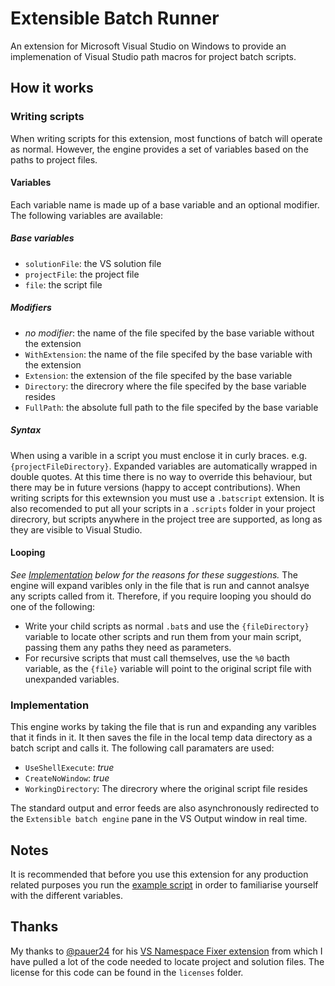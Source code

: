 # Extensible Batch Runner
An extension for Microsoft Visual Studio on Windows to provide an implemenation of Visual Studio path macros for project batch scripts.

## How it works
### Writing scripts
When writing scripts for this extension, most functions of batch will operate as normal. However, the engine provides a set of variables based on the paths to project files.

#### Variables
Each variable name is made up of a base variable and an optional modifier.
The following variables are available:
##### Base variables
* `solutionFile`: the VS solution file
* `projectFile`: the project file
* `file`: the script file
##### Modifiers
* _no modifier_: the name of the file specifed by the base variable without the extension
* `WithExtension`: the name of the file specifed by the base variable with the extension
* `Extension`: the extension of the file specifed by the base variable
* `Directory`: the direcrory where the file specifed by the base variable resides
* `FullPath`: the absolute full path to the file specifed by the base variable

##### Syntax
When using a varible in a script you must enclose it in curly braces. e.g. `{projectFileDirectory}`.
Expanded variables are automatically wrapped in double quotes. At this time there is no way to override this behaviour, but there may be in future versions (happy to accept contributions).
When writing scripts for this extewnsion you must use a `.batscript` extension. It is also recomended to put all your scripts in a `.scripts` folder in your project direcrory, but scripts anywhere in the project tree are supported, as long as they are visible to Visual Studio.

#### Looping
_See [Implementation](#Implementation) below for the reasons for these suggestions._
The engine will expand varibles only in the file that is run and cannot analsye any scripts called from it. Therefore, if you require looping you should do one of the following:
* Write your child scripts as normal `.bat`s and use the `{fileDirectory}` variable to locate other scripts and run them from your main script, passing them any paths they need as parameters.
* For recursive scripts that must call themselves, use the `%0` bacth variable, as the `{file}` variable will point to the original script file with unexpanded variables.

### Implementation
This engine works by taking the file that is run and expanding any varibles that it finds in it. It then saves the file in the local temp data directory as a batch script and calls it.
The following call paramaters are used:
* `UseShellExecute`: _true_
* `CreateNoWindow`: _true_
* `WorkingDirectory`: The direcrory where the original script file resides

The standard output and error feeds are also asynchronously redirected to the `Extensible batch engine` pane in the VS Output window in real time.

## Notes
It is recommended that before you use this extension for any production related purposes you run the [example script](../master/ExtensibleBatchRunner/.scripts/test.batscript) in order to familiarise yourself with the different variables.

## Thanks
My thanks to [@pauer24](https://github.com/pauer24/) for his [VS Namespace Fixer extension](https://github.com/pauer24/VsNamespaceFixer/) from which I have pulled a lot of the code needed to locate project and solution files. The license for this code can be found in the `licenses` folder.
